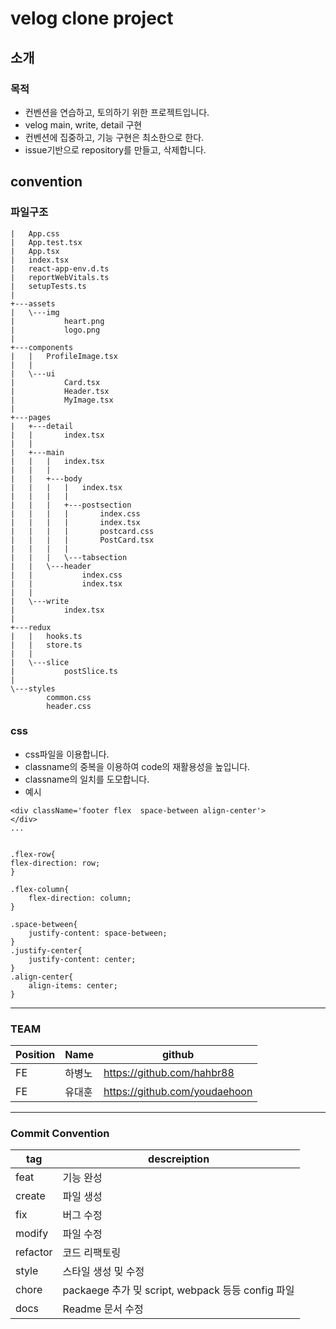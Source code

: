 # velog clone project
## 소개

### 목적  
- 컨벤션을 연습하고, 토의하기 위한 프로젝트입니다.
- velog main, write, detail 구현
- 컨벤션에 집중하고, 기능 구현은 최소한으로 한다.
- issue기반으로 repository를 만들고, 삭제합니다.

## convention

### 파일구조
```
|   App.css
|   App.test.tsx
|   App.tsx
|   index.tsx
|   react-app-env.d.ts
|   reportWebVitals.ts
|   setupTests.ts
|
+---assets
|   \---img
|           heart.png
|           logo.png
|
+---components
|   |   ProfileImage.tsx
|   |
|   \---ui
|           Card.tsx
|           Header.tsx
|           MyImage.tsx
|
+---pages
|   +---detail
|   |       index.tsx
|   |
|   +---main
|   |   |   index.tsx
|   |   |
|   |   +---body
|   |   |   |   index.tsx
|   |   |   |
|   |   |   +---postsection
|   |   |   |       index.css
|   |   |   |       index.tsx
|   |   |   |       postcard.css
|   |   |   |       PostCard.tsx
|   |   |   |
|   |   |   \---tabsection
|   |   \---header
|   |           index.css
|   |           index.tsx
|   |
|   \---write
|           index.tsx
|
+---redux
|   |   hooks.ts
|   |   store.ts
|   |
|   \---slice
|           postSlice.ts
|
\---styles
        common.css
        header.css
```
### css

- css파일을 이용합니다.
- classname의 중복을 이용하여 code의 재활용성을 높입니다.
- classname의 일치를 도모합니다.
- 예시
```
<div className='footer flex  space-between align-center'>
</div>
...


.flex-row{
flex-direction: row;
}

.flex-column{
    flex-direction: column;
}

.space-between{
    justify-content: space-between;
}
.justify-center{
    justify-content: center;
}
.align-center{
    align-items: center;
}
```

---

### TEAM

| Position | Name   | github                        |
| -------- | ------ | ----------------------------- |
| FE       | 하병노 | https://github.com/hahbr88    |
| FE       | 유대훈 | https://github.com/youdaehoon |

---

### Commit Convention

| tag      | descreiption                                      |
| -------- | ------------------------------------------------- |
| feat     | 기능 완성                                         |
| create   | 파일 생성                                         |
| fix      | 버그 수정                                         |
| modify   | 파일 수정                                         |
| refactor | 코드 리팩토링                                     |
| style    | 스타일 생성 밎 수정                               |
| chore    | packaege 추가 밎 script, webpack 등등 config 파일 |
| docs     | Readme 문서 수정                                  |
